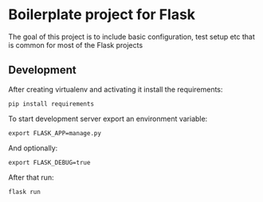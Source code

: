 # Boilerplate project for Flask

The goal of this project is to include basic configuration, test setup etc
that is common for most of the Flask projects

## Development

After creating virtualenv and activating it install the requirements:

    pip install requirements

To start development server export an environment variable:

    export FLASK_APP=manage.py

And optionally:

    export FLASK_DEBUG=true

After that run:

    flask run
